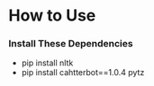 # How to Use 

### Install These Dependencies 
- pip install nltk
- pip install cahtterbot==1.0.4 pytz
  
